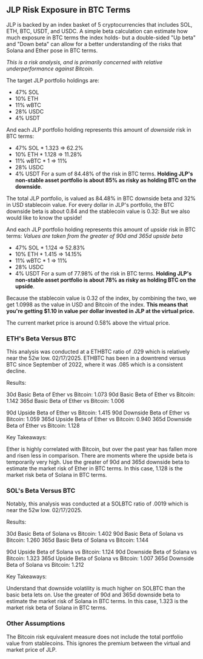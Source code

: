 ## JLP Risk Exposure in BTC Terms
JLP is backed by an index basket of 5 cryptocurrencies that includes SOL, ETH, BTC, USDT, and USDC. A simple beta calculation can estimate how much exposure in BTC terms the index holds- but a double-sided "Up beta" and "Down beta" can allow for a better understanding of the risks that Solana and Ether pose in BTC terms.

*This is a risk analysis, and is primarily concerned with relative underperformance against Bitcoin.*

The target JLP portfolio holdings are:
- 47% SOL
- 10% ETH
- 11% wBTC
- 28% USDC
- 4% USDT

And each JLP portfolio holding represents this amount of *downside* risk in BTC terms:
- 47% SOL * 1.323 => 62.2%
- 10% ETH * 1.128 => 11.28%
- 11% wBTC * 1 => 11%
- 28% USDC
- 4% USDT
For a sum of 84.48% of the risk in BTC terms. **Holding JLP's non-stable asset portfolio is about 85% as risky as holding BTC on the downside**.

The total JLP portfolio, is valued as 84.48% in BTC downside beta and 32% in USD stablecoin value.
For every dollar in JLP's portfolio, the BTC downside beta is about 0.84 and the stablecoin value is 0.32: 
But we also would like to know the upside!

And each JLP portfolio holding represents this amount of *upside* risk in BTC terms:
*Values are taken from the greater of 90d and 365d upside beta*
- 47% SOL * 1.124 => 52.83%
- 10% ETH * 1.415 => 14.15%
- 11% wBTC * 1 => 11%
- 28% USDC
- 4% USDT
For a sum of 77.98% of the risk in BTC terms. **Holding JLP's non-stable asset portfolio is about 78% as risky as holding BTC on the upside**.

Because the stablecoin value is 0.32 of the index, by combining the two, we get 1.0998 as the value in USD and Bitcoin of the index.
**This means that you're getting $1.10 in value per dollar invested in JLP at the virtual price.**

The current market price is around 0.58% above the virtual price.

### ETH's Beta Versus BTC

This analysis was conducted at a ETHBTC ratio of .029 which is relatively near the 52w low. 02/17/2025.
ETHBTC has been in a downtrend versus BTC since September of 2022, where it was .085 which is a consistent decline.

Results:

30d Basic Beta of Ether vs Bitcoin: 1.073
90d Basic Beta of Ether vs Bitcoin: 1.142
365d Basic Beta of Ether vs Bitcoin: 1.006

90d Upside Beta of Ether vs Bitcoin: 1.415
90d Downside Beta of Ether vs Bitcoin: 1.059
365d Upside Beta of Ether vs Bitcoin: 0.940
365d Downside Beta of Ether vs Bitcoin: 1.128

Key Takeaways:

Ether is highly correlated with Bitcoin, but over the past year has fallen more and risen less in comparison.
There are moments where the upside beta is temporarily very high.
Use the greater of 90d and 365d downside beta to estimate the market risk of Ether in BTC terms.
In this case, 1.128 is the market risk beta of Solana in BTC terms.


### SOL's Beta Versus BTC

Notably, this analysis was conducted at a SOLBTC ratio of .0019 which is near the 52w low. 02/17/2025.

Results:

30d Basic Beta of Solana vs Bitcoin: 1.402
90d Basic Beta of Solana vs Bitcoin: 1.260
365d Basic Beta of Solana vs Bitcoin: 1.144

90d Upside Beta of Solana vs Bitcoin: 1.124
90d Downside Beta of Solana vs Bitcoin: 1.323
365d Upside Beta of Solana vs Bitcoin: 1.007
365d Downside Beta of Solana vs Bitcoin: 1.212

Key Takeaways:

Understand that downside volatility is much higher on SOLBTC than the basic beta lets on.
Use the greater of 90d and 365d downside beta to estimate the market risk of Solana in BTC terms.
In this case, 1.323 is the market risk beta of Solana in BTC terms.

### Other Assumptions
The Bitcoin risk equivalent measure does not include the total portfolio value from stablecoins.
This ignores the premium between the virtual and market price of JLP.